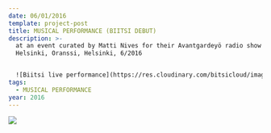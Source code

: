 ```yaml
---
date: 06/01/2016
template: project-post
title: MUSICAL PERFORMANCE (BIITSI DEBUT)
description: >-
  at an event curated by Matti Nives for their Avantgardeyö radio show in Radio
  Helsinki, Oranssi, Helsinki, 6/2016


  ![Biitsi live performance](https://res.cloudinary.com/bitsicloud/image/upload/v1596108034/bcloud/00B.jpg)
tags:
  - MUSICAL PERFORMANCE
year: 2016
---
```


<img src='https://res.cloudinary.com/bitsicloud/image/upload/v1596108033/bcloud/00.jpg'>
